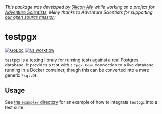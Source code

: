 _This package was developed by [Silicon Ally](https://siliconally.org) while
working on a project for  [Adventure Scientists](https://adventurescientists.org).
Many thanks to Adventure Scientists for supporting [our open source
mission](https://siliconally.org/policies/open-source/)!_

# testpgx

[![GoDoc](https://pkg.go.dev/badge/github.com/Silicon-Ally/testpgx?status.svg)](https://pkg.go.dev/github.com/Silicon-Ally/testpgx?tab=doc)
[![CI Workflow](https://github.com/Silicon-Ally/testpgx/actions/workflows/test.yml/badge.svg)](https://github.com/Silicon-Ally/testpgx/actions?query=branch%3Amain)

`testpgx` is a testing library for running tests against a real Postgres
database. It provides a test with a `*pgx.Conn` connection to a live database
running in a Docker container, though this can be converted into a more generic
`*sql.DB`.

## Usage

See [the `example/` directory](/example/) for an example of how to integrate
`testpgx` into a test suite.
